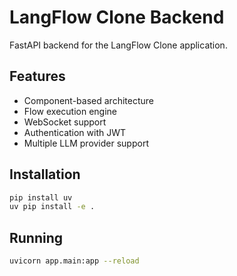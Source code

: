 # LangFlow Clone Backend

FastAPI backend for the LangFlow Clone application.

## Features

- Component-based architecture
- Flow execution engine
- WebSocket support
- Authentication with JWT
- Multiple LLM provider support

## Installation

```bash
pip install uv
uv pip install -e .
```

## Running

```bash
uvicorn app.main:app --reload
```
